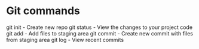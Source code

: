 # Git commands

git init - Create new repo
git status - View the changes to your project code
git add - Add files to staging area
git commit -  Create new commit with files from staging area
git log - View recent commits